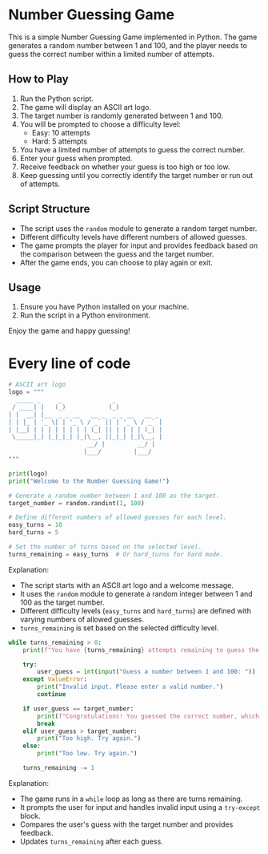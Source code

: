 # Number Guessing Game

This is a simple Number Guessing Game implemented in Python. The game generates a random number between 1 and 100, and the player needs to guess the correct number within a limited number of attempts.

## How to Play

1. Run the Python script.
2. The game will display an ASCII art logo.
3. The target number is randomly generated between 1 and 100.
4. You will be prompted to choose a difficulty level:
   - Easy: 10 attempts
   - Hard: 5 attempts
5. You have a limited number of attempts to guess the correct number.
6. Enter your guess when prompted.
7. Receive feedback on whether your guess is too high or too low.
8. Keep guessing until you correctly identify the target number or run out of attempts.

## Script Structure

- The script uses the `random` module to generate a random target number.
- Different difficulty levels have different numbers of allowed guesses.
- The game prompts the player for input and provides feedback based on the comparison between the guess and the target number.
- After the game ends, you can choose to play again or exit.

## Usage

1. Ensure you have Python installed on your machine.
2. Run the script in a Python environment.

Enjoy the game and happy guessing!


# Every line of code

```python
# ASCII art logo
logo = """
  _____ _     _              _                
 / ____| |   (_)            (_)               
| |  __| |__  _ _ __   __ _  _ _ __   __ _  
| | |_ | '_ \| | '_ \ / _` || | '_ \ / _` | 
| |__| | | | | | | | | (_| || | | | | (_| | 
 \_____|_| |_|_|_| |_|\__, ||_|_| |_|\__, | 
                      __/ |         __/ | 
                     |___/         |___/  
"""

print(logo)
print("Welcome to the Number Guessing Game!")

# Generate a random number between 1 and 100 as the target.
target_number = random.randint(1, 100)

# Define different numbers of allowed guesses for each level.
easy_turns = 10
hard_turns = 5

# Set the number of turns based on the selected level.
turns_remaining = easy_turns  # Or hard_turns for hard mode.
```

Explanation:
- The script starts with an ASCII art logo and a welcome message.
- It uses the `random` module to generate a random integer between 1 and 100 as the target number.
- Different difficulty levels (`easy_turns` and `hard_turns`) are defined with varying numbers of allowed guesses.
- `turns_remaining` is set based on the selected difficulty level.

```python
while turns_remaining > 0:
    print(f"You have {turns_remaining} attempts remaining to guess the number.")

    try:
        user_guess = int(input("Guess a number between 1 and 100: "))
    except ValueError:
        print("Invalid input. Please enter a valid number.")
        continue

    if user_guess == target_number:
        print(f"Congratulations! You guessed the correct number, which was {target_number}.")
        break
    elif user_guess > target_number:
        print("Too high. Try again.")
    else:
        print("Too low. Try again.")

    turns_remaining -= 1
```

Explanation:
- The game runs in a `while` loop as long as there are turns remaining.
- It prompts the user for input and handles invalid input using a `try-except` block.
- Compares the user's guess with the target number and provides feedback.
- Updates `turns_remaining` after each guess.



